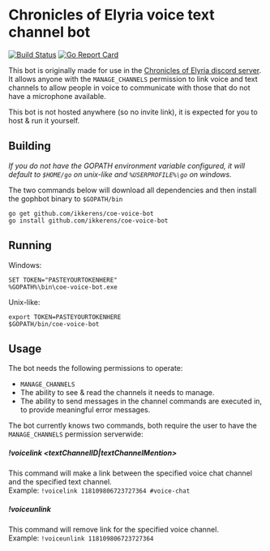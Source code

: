# Chronicles of Elyria voice text channel bot

[![Build Status](https://travis-ci.org/ikkerens/coe-voice-bot.svg?branch=master)](https://travis-ci.org/ikkerens/coe-voice-bot) [![Go Report Card](https://goreportcard.com/badge/github.com/ikkerens/coe-voice-bot)](https://goreportcard.com/report/github.com/ikkerens/coe-voice-bot) 

This bot is originally made for use in the [Chronicles of Elyria discord server](https://discord.gg/chroniclesofelyria).  
It allows anyone with the `MANAGE_CHANNELS` permission to link voice and text channels to allow people in voice to
communicate with those that do not have a microphone available.

This bot is not hosted anywhere (so no invite link), it is expected for you to host & run it yourself.

## Building
*If you do not have the GOPATH environment variable configured, it will default to `$HOME/go` on unix-like and `%USERPROFILE%\go` on windows.*

The two commands below will download all dependencies and then install the gophbot binary to `$GOPATH/bin`
```
go get github.com/ikkerens/coe-voice-bot
go install github.com/ikkerens/coe-voice-bot
```

## Running
Windows:
```
SET TOKEN="PASTEYOURTOKENHERE"
%GOPATH%\bin\coe-voice-bot.exe
```

Unix-like:
```
export TOKEN=PASTEYOURTOKENHERE
$GOPATH/bin/coe-voice-bot
```

## Usage
The bot needs the following permissions to operate:
* `MANAGE_CHANNELS`
* The ability to see & read the channels it needs to manage.
* The ability to send messages in the channel commands are executed in, to provide meaningful error messages.

The bot currently knows two commands, both require the user to have the `MANAGE_CHANNELS` permission serverwide:

##### !voicelink <voiceChannelID> <textChannelID|textChannelMention>
This command will make a link between the specified voice chat channel and the specified text channel.  
Example: `!voicelink 118109806723727364 #voice-chat`

##### !voiceunlink <voiceChannelID>
This command will remove link for the specified voice channel.  
Example: `!voiceunlink 118109806723727364`